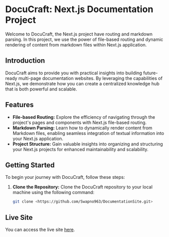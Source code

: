# DocuCraft: Next.js Documentation Project 

Welcome to DocuCraft, the Next.js project have routing and markdown parsing. In  this project, we use the power of file-based routing and dynamic rendering of content from markdown files within Next.js application.

## Introduction

DocuCraft aims to provide you with practical insights into building future-ready multi-page documentation websites. By leveraging the capabilities of Next.js, we demonstrate how you can create a centralized knowledge hub that is both powerful and scalable. 

## Features

- **File-based Routing:** Explore the efficiency of navigating through the project's pages and components with Next.js file-based routing.
- **Markdown Parsing:** Learn how to dynamically render content from Markdown files, enabling seamless integration of textual information into your Next.js application.
- **Project Structure:** Gain valuable insights into organizing and structuring your Next.js projects for enhanced maintainability and scalability.

## Getting Started

To begin your journey with DocuCraft, follow these steps:

1. **Clone the Repository:** Clone the DocuCraft repository to your local machine using the following command:

   ```bash
   git clone <https://github.com/Swapno963/DocumentationSite.git>


## Live Site

You can access the live site [here](https://documentation-site-evpqg0hq6-swapnos-projects.vercel.app/).
